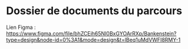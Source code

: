 # Dossier de documents du parcours

Lien Figma : https://www.figma.com/file/bhZCEih65NI0BxGYOArRXp/Bankenstein?type=design&node-id=0%3A1&mode=design&t=lBeq1uMdVWFI8RMY-1